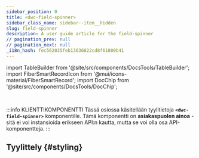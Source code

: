 ```yaml
---
sidebar_position: 0
title: <dwc-field-spinner>
sidebar_class_name: sidebar--item__hidden
slug: field-spinner
description: A user guide article for the field-spinner
// pagination_prev: null
// pagination_next: null
_i18n_hash: fec562035feb13636822cd8f61800b41
---
```

import TableBuilder from '@site/src/components/DocsTools/TableBuilder';
import FiberSmartRecordIcon from '@mui/icons-material/FiberSmartRecord';
import DocChip from '@site/src/components/DocsTools/DocChip';

<DocChip chip='shadow' />

<br />

:::info KLIENTTIKOMPONENTTI
Tässä osiossa käsitellään tyylitietoja **`<dwc-field-spinner>`** komponentille. Tämä komponentti on **asiakaspuolen ainoa** - sitä ei voi instansioida erikseen API:n kautta, mutta se voi olla osa API-komponentteja.
:::

## Tyylittely {#styling}

<TableBuilder name="dwc-field-spinner" clientComponent />
